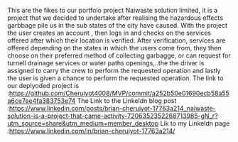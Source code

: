 ﻿This are the fikes to our portfolo project Naiwaste solution limited, it is a project that we decided to undertake after realising the hazardous effects garbbage pile us in the sub states of the city have caused. 
With the project the user creates an account , then logs in and checks on the services offered after which their location is verified. After verification, services are offered depending on the states in which the users come from, they then choose on their preferred method of collecting garbagge, or can request for turnell drainage services or water paths openings,..the the driver is assigned to carry the crew to perform the requested operation and lastly the user is given a chance to perform the requested operation. 
The link to our deplyoded project is :https://github.com/Cheruiyot4008/MVP/commit/a252b50e01690ecb58a55a6ce7ee4fa383753e74
The Link to the Linkeldn blog post :https://www.linkedin.com/posts/brian-cheruiyot-17763a214_naiwaste-solution-is-a-project-that-came-activity-7206352352268713985-gN_r?utm_source=share&utm_medium=member_desktop
Lik to my Linkeldn page :https://www.linkedin.com/in/brian-cheruiyot-17763a214/
